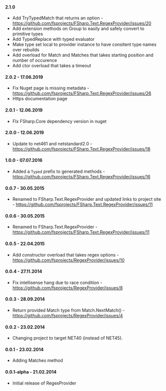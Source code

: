 #### 2.1.0
* Add TryTypedMatch that returns an option - https://github.com/fsprojects/FSharp.Text.RegexProvider/issues/20
* Add extension methods on Group to easily and safely convert to primitive types
* Add TypedReplace with typed evaluator
* Make type set local to provider instance to have consitent type names over rebuilds
* Add overload for Match and Matches that takes starting position and number of occurence
* Add ctor overload that takes a timeout

#### 2.0.2 - 17.06.2019
* Fix Nuget page is missing metadata - https://github.com/fsprojects/FSharp.Text.RegexProvider/issues/26
* Https documentation page

#### 2.0.1 - 12.06.2019
* FIx FSharp.Core dependency version in nuget

#### 2.0.0 - 12.06.2019
* Update to net461 and netstandard2.0 - https://github.com/fsprojects/FSharp.Text.RegexProvider/issues/18

#### 1.0.0 - 07.07.2016
* Added a `Typed` prefix to generated methods - https://github.com/fsprojects/FSharp.Text.RegexProvider/issues/16

#### 0.0.7 - 30.05.2015
* Renamed to FSharp.Text.RegexProvider and updated links to project site - https://github.com/fsprojects/FSharp.Text.RegexProvider/issues/11

#### 0.0.6 - 30.05.2015
* Renamed to FSharp.Text.RegexProvider - https://github.com/fsprojects/FSharp.Text.RegexProvider/issues/11

#### 0.0.5 - 22.04.2015
* Add constructor overload that takes regex options - https://github.com/fsprojects/RegexProvider/issues/10

#### 0.0.4 - 27.11.2014
* Fix intellisense hang due to race condition -  https://github.com/fsprojects/RegexProvider/issues/8

#### 0.0.3 - 28.09.2014
* Return provided Match type from Match.NextMatch() - https://github.com/fsprojects/RegexProvider/issues/4

#### 0.0.2 - 23.02.2014
* Changing project to target NET40 (instead of NET45).

#### 0.0.1 - 23.02.2014
* Adding Matches method

#### 0.0.1-alpha - 21.02.2014
* Initial release of RegexProvider
